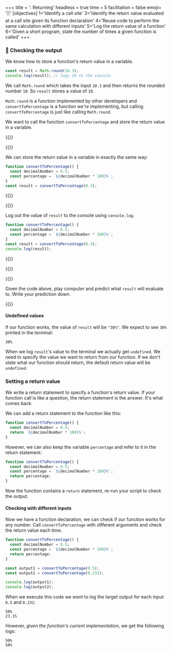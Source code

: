 +++
title = ': Returning'
headless = true
time = 5
facilitation = false
emoji= '🗄️'
[objectives]
    1='Identify a call site'
    3='Identify the return value evaluated at a call site given its function declaration'
    4='Reuse code to perform the same calculation with different inputs'
    5='Log the return value of a function'
    6='Given a short program, state the number of times a given function is called'
+++

### 🔎 Checking the output

We know how to store a function's return value in a variable.

```js
const result = Math.round(10.3);
console.log(result); // logs 10 to the console
```

We call `Math.round` which takes the input `10.3` and then returns the rounded number `10`. So `result` stores a value of `10`.

`Math.round` is a function implemented by other developers and `convertToPercentage` is a function _we're_ implementing, but calling `convertToPercentage` is just like calling `Math.round`.

We want to call the function `convertToPercentage` and store the return value in a variable.

{{<tabs name="checking output">}}

{{<tab name="Store the return value">}}

We can store the return value in a variable in exactly the same way:

```js {linenos=table,hl_lines=["5"],linenostart=1}
function convertToPercentage() {
  const decimalNumber = 0.5;
  const percentage = `${decimalNumber * 100}%`;
}
const result = convertToPercentage(0.3);
```

{{</tab>}}

{{<tab name="Log the return value">}}

Log out the value of `result` to the console using `console.log`.

```js {linenos=table,hl_lines=["6"],linenostart=1}
function convertToPercentage() {
  const decimalNumber = 0.5;
  const percentage = `${decimalNumber * 100}%`;
}
const result = convertToPercentage(0.3);
console.log(result);
```

{{</tab>}}

{{</tabs>}}

{{<note type="question" title="Predict">}}

Given the code above, play computer and predict what `result` will evaluate to. Write your prediction down.

{{</note>}}

#### Undefined values

If our function works, the value of `result` will be `"30%"`. We expect to see `30%` printed in the terminal:

```
30%
```

When we log `result`'s value to the terminal we actually get `undefined`. We need to specify the value we want to return from our function. If we don't state what our function should return, the default return value will be `undefined`.

### Setting a return value

We write a return statement to specify a function's return value. If your function call is like a question, the return statement is the answer. It's what comes back.

We can add a return statement to the function like this:

```js {linenos=table,hl_lines=["3"],linenostart=1}
function convertToPercentage() {
  const decimalNumber = 0.5;
  return `${decimalNumber * 100}%`;
}
```

However, we can also keep the variable `percentage` and refer to it in the return statement:

```js {linenos=table,hl_lines=["4"],linenostart=1}
function convertToPercentage() {
  const decimalNumber = 0.5;
  const percentage = `${decimalNumber * 100}%`;
  return percentage;
}
```

Now the function contains a `return` statement, re-run your script to check the output.

#### Checking with different inputs

Now we have a function declaration, we can check if our function works for any number. Call `convertToPercentage` with different arguments and check the return value each time.

```js {linenos=table,hl_lines=["7-8"],linenostart=1}
function convertToPercentage() {
  const decimalNumber = 0.5;
  const percentage = `${decimalNumber * 100}%`;
  return percentage;
}

const output1 = convertToPercentage(0.5);
const output2 = convertToPercentage(0.231);

console.log(output1);
console.log(output2);
```

When we execute this code we _want_ to log the target output for each input: `0.5` and `0.231`:

```
50%
23.1%
```

However, _given the function's current implementation_, we get the following logs:

```
50%
50%
```
